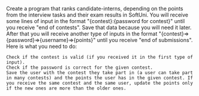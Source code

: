 Create a program that ranks candidate-interns, depending on the points from the interview tasks and their exam results in SoftUni. You will receive some lines of input in the format "{contest}:{password for contest}" until you receive "end of contests". Save that data because you will need it later. After that you will receive another type of inputs in the format "{contest}=>{password}=>{username}=>{points}" until you receive "end of submissions". Here is what you need to do:

	Check if the contest is valid (if you received it in the first type of input).
	Check if the password is correct for the given contest.
	Save the user with the contest they take part in (a user can take part in many contests) and the points the user has in the given contest. If you receive the same contest and the same user, update the points only if the new ones are more than the older ones.

